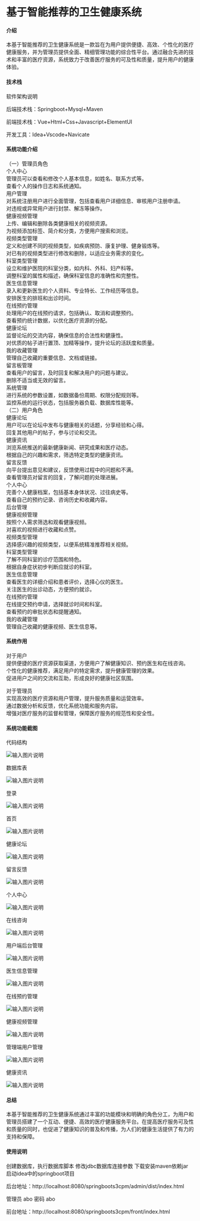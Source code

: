 # 基于智能推荐的卫生健康系统

#### 介绍

本基于智能推荐的卫生健康系统是一款旨在为用户提供便捷、高效、个性化的医疗健康服务，并为管理员提供全面、精细管理功能的综合性平台。通过融合先进的技术和丰富的医疗资源，系统致力于改善医疗服务的可及性和质量，提升用户的健康体验。

#### 技术栈
软件架构说明

后端技术栈：Springboot+Mysql+Maven

前端技术栈：Vue+Html+Css+Javascript+ElementUI

开发工具：Idea+Vscode+Navicate

#### 系统功能介绍

（一）管理员角色  
个人中心  
管理员可以查看和修改个人基本信息，如姓名、联系方式等。  
查看个人的操作日志和系统通知。  
用户管理  
对系统注册用户进行全面管理，包括查看用户详细信息、审核用户注册申请。  
对违规或异常用户进行封禁、解冻等操作。  
健康视频管理  
上传、编辑和删除各类健康相关的视频资源。  
为视频添加标签、简介和分类，方便用户搜索和浏览。  
视频类型管理  
定义和创建不同的视频类型，如疾病预防、康复护理、健身锻炼等。  
对已有的视频类型进行修改和删除，以适应业务需求的变化。  
科室类型管理  
设立和维护医院的科室分类，如内科、外科、妇产科等。  
调整科室的属性和描述，确保科室信息的准确性和完整性。  
医生信息管理  
录入和更新医生的个人资料、专业特长、工作经历等信息。  
安排医生的排班和出诊时间。  
在线预约管理  
处理用户的在线预约请求，包括确认、取消和调整预约。    
查看预约统计数据，以优化医疗资源的分配。    
健康论坛    
监督论坛的交流内容，确保信息的合法性和健康性。    
对优质的帖子进行置顶、加精等操作，提升论坛的活跃度和质量。    
我的收藏管理    
管理自己收藏的重要信息、文档或链接。  
留言板管理  
查看用户的留言，及时回复和解决用户的问题与建议。  
删除不适当或无效的留言。  
系统管理  
进行系统的参数设置，如数据备份周期、权限分配规则等。  
监控系统的运行状态，包括服务器负载、数据库性能等。  
（二）用户角色  
健康论坛  
用户可以在论坛中发布与健康相关的话题，分享经验和心得。  
回复其他用户的帖子，参与讨论和交流。  
健康资讯  
浏览系统推送的最新健康新闻、研究成果和医疗动态。  
根据自己的兴趣和需求，筛选特定类型的健康资讯。  
留言反馈  
向平台提出意见和建议，反馈使用过程中的问题和不满。  
查看管理员对留言的回复，了解问题的处理进展。  
个人中心  
完善个人健康档案，包括基本身体状况、过往病史等。  
查看自己的预约记录、咨询历史和收藏内容。  
后台管理   
健康视频管理  
按照个人需求筛选和观看健康视频。  
对喜欢的视频进行收藏和点赞。  
视频类型管理  
选择感兴趣的视频类型，以便系统精准推荐相关视频。  
科室类型管理  
了解不同科室的诊疗范围和特色。  
根据自身症状初步判断应就诊的科室。  
医生信息管理  
查看医生的详细介绍和患者评价，选择心仪的医生。  
关注医生的出诊动态，方便预约就诊。  
在线预约管理  
在线提交预约申请，选择就诊时间和科室。  
查看预约的审批状态和提醒通知。  
我的收藏管理  
管理自己收藏的健康视频、医生信息等。  

#### 系统作用

对于用户  
提供便捷的医疗资源获取渠道，方便用户了解健康知识、预约医生和在线咨询。  
个性化的健康推荐，满足用户的特定需求，提升健康管理的效果。  
促进用户之间的交流和互助，形成良好的健康社区氛围。  

对于管理员  
实现高效的医疗资源和用户管理，提升服务质量和运营效率。  
通过数据分析和反馈，优化系统功能和服务内容。  
增强对医疗服务的监督和管理，保障医疗服务的规范性和安全性。  

#### 系统功能截图

代码结构

![输入图片说明](images/1cfdef4d4e148ba2c6848889094e417.png)

数据库表

![输入图片说明](images/4168116b31765bbb5d47b6eb056cb59.png)

登录

![输入图片说明](images/b1ec5950e8c97f5af1dbdde9757271a.png)

首页

![输入图片说明](images/cea80b9b6e3bed573218e99d44874d7.png)

健康论坛

![输入图片说明](images/b8b4bbd26d7759af94158a7c9e71af5.png)

留言反馈

![输入图片说明](images/0bdccfb873a10473b9f527032f6701f.png)

个人中心

![输入图片说明](images/f3b98267051986448265d6cbec79fb1.png)

在线咨询

![输入图片说明](images/b47e47c3abb7b8956cfc47c8f56c0dd.png)

用户端后台管理

![输入图片说明](images/66af23f695f29922bccb618035675d6.png)

医生信息管理

![输入图片说明](images/dd65f4a8eae35e46691ab2f45d82e47.png)

在线预约管理

![输入图片说明](images/44fda425723ab4b4ca6c9d1d6b9b49f.png)

健康视频管理

![输入图片说明](images/0092164939c57f4f29851e290684afb.png)

管理端用户管理

![输入图片说明](images/168db115a9246084ad2c9d7f6b8aae2.png)

健康资讯

![输入图片说明](images/005ee59e7324a225db88879132abef1.png)

#### 总结

本基于智能推荐的卫生健康系统通过丰富的功能模块和明确的角色分工，为用户和管理员搭建了一个互动、便捷、高效的医疗健康服务平台。在提高医疗服务可及性和质量的同时，也促进了健康知识的普及和传播，为人们的健康生活提供了有力的支持和保障。

#### 使用说明

创建数据库，执行数据库脚本 修改jdbc数据库连接参数 下载安装maven依赖jar 启动idea中的springboot项目

后台地址：http://localhost:8080/springboots3cpm/admin/dist/index.html

管理员  abo 密码 abo

前台地址：http://localhost:8080/springboots3cpm/front/index.html

